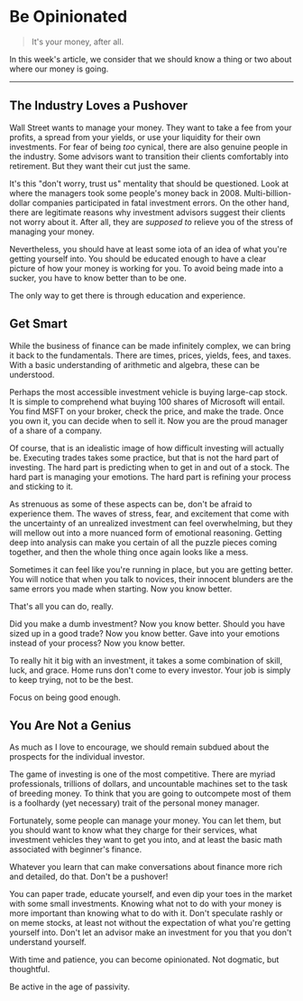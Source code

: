 # Be Opinionated

> It's your money, after all.

In this week's article, we consider that we should know a thing or two about where our money is going.

---

## The Industry Loves a Pushover

Wall Street wants to manage your money. They want to take a fee from your profits, a spread from your yields, or use your liquidity for their own investments. For fear of being *too* cynical, there are also genuine people in the industry. Some advisors want to transition their clients comfortably into retirement. But they want their cut just the same.

It's this "don't worry, trust us" mentality that should be questioned. Look at where the managers took some people's money back in 2008. Multi-billion-dollar companies participated in fatal investment errors. On the other hand, there are legitimate reasons why investment advisors suggest their clients not worry about it. After all, they are *supposed to* relieve you of the stress of managing your money.

Nevertheless, you should have at least some iota of an idea of what you're getting yourself into. You should be educated enough to have a clear picture of how your money is working for you. To avoid being made into a sucker, you have to know better than to be one.

The only way to get there is through education and experience.

## Get Smart

While the business of finance can be made infinitely complex, we can bring it back to the fundamentals. There are times, prices, yields, fees, and taxes. With a basic understanding of arithmetic and algebra, these can be understood.

Perhaps the most accessible investment vehicle is buying large-cap stock. It is simple to comprehend what buying 100 shares of Microsoft will entail. You find MSFT on your broker, check the price, and make the trade. Once you own it, you can decide when to sell it. Now you are the proud manager of a share of a company.

Of course, that is an idealistic image of how difficult investing will actually be. Executing trades takes some practice, but that is not the hard part of investing. The hard part is predicting when to get in and out of a stock. The hard part is managing your emotions. The hard part is refining your process and sticking to it.

As strenuous as some of these aspects can be, don't be afraid to experience them. The waves of stress, fear, and excitement that come with the uncertainty of an unrealized investment can feel overwhelming, but they will mellow out into a more nuanced form of emotional reasoning. Getting deep into analysis can make you certain of all the puzzle pieces coming together, and then the whole thing once again looks like a mess.

Sometimes it can feel like you're running in place, but you are getting better. You will notice that when you talk to novices, their innocent blunders are the same errors you made when starting. Now you know better.

That's all you can do, really.

Did you make a dumb investment? Now you know better. Should you have sized up in a good trade? Now you know better. Gave into your emotions instead of your process? Now you know better.

To really hit it big with an investment, it takes a some combination of skill, luck, and grace. Home runs don't come to every investor. Your job is simply to keep trying, not to be the best.

Focus on being good enough.

## You Are Not a Genius

As much as I love to encourage, we should remain subdued about the prospects for the individual investor.

The game of investing is one of the most competitive. There are myriad professionals, trillions of dollars, and uncountable machines set to the task of breeding money. To think that you are going to outcompete most of them is a foolhardy (yet necessary) trait of the personal money manager.

Fortunately, some people can manage your money. You can let them, but you should want to know what they charge for their services, what investment vehicles they want to get you into, and at least the basic math associated with beginner's finance.

Whatever you learn that can make conversations about finance more rich and detailed, do that. Don't be a pushover!

You can paper trade, educate yourself, and even dip your toes in the market with some small investments. Knowing what not to do with your money is more important than knowing what to do with it. Don't speculate rashly or on meme stocks, at least not without the expectation of what you're getting yourself into. Don't let an advisor make an investment for you that you don't understand yourself.

With time and patience, you can become opinionated. Not dogmatic, but thoughtful.

Be active in the age of passivity.
